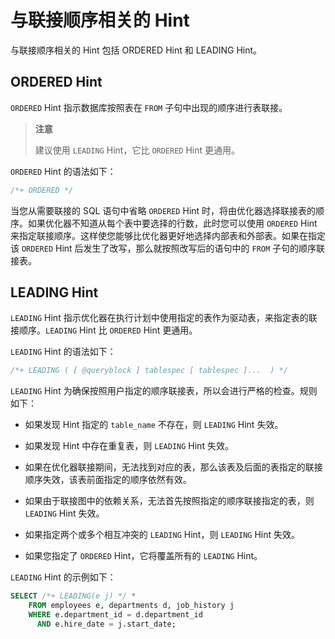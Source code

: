 # 与联接顺序相关的 Hint

与联接顺序相关的 Hint 包括 ORDERED Hint 和 LEADING Hint。

## ORDERED Hint

`ORDERED` Hint 指示数据库按照表在 `FROM` 子句中出现的顺序进行表联接。
>**注意**
>
>建议使用 `LEADING` Hint，它比 `ORDERED` Hint 更通用。

`ORDERED` Hint 的语法如下：

```sql
/*+ ORDERED */
```

当您从需要联接的 SQL 语句中省略 `ORDERED` Hint 时，将由优化器选择联接表的顺序。如果优化器不知道从每个表中要选择的行数，此时您可以使用 `ORDERED` Hint 来指定联接顺序。这样使您能够比优化器更好地选择内部表和外部表。如果在指定该 `ORDERED` Hint 后发生了改写，那么就按照改写后的语句中的 `FROM` 子句的顺序联接表。

## LEADING Hint

`LEADING` Hint 指示优化器在执行计划中使用指定的表作为驱动表，来指定表的联接顺序。`LEADING` Hint 比 `ORDERED` Hint 更通用。

`LEADING` Hint 的语法如下：

```sql
/*+ LEADING ( [ @queryblock ] tablespec [ tablespec ]...  ) */
```

`LEADING` Hint 为确保按照用户指定的顺序联接表，所以会进行严格的检查。规则如下：

* 如果发现 Hint 指定的 `table_name` 不存在，则 `LEADING` Hint 失效。

* 如果发现 Hint 中存在重复表，则 `LEADING` Hint 失效。

* 如果在优化器联接期间，无法找到对应的表，那么该表及后面的表指定的联接顺序失效，该表前面指定的顺序依然有效。

* 如果由于联接图中的依赖关系，无法首先按照指定的顺序联接指定的表，则 `LEADING` Hint 失效。

* 如果指定两个或多个相互冲突的 `LEADING` Hint，则 `LEADING` Hint 失效。

* 如果您指定了 `ORDERED` Hint，它将覆盖所有的 `LEADING` Hint。

`LEADING` Hint 的示例如下：

```sql
SELECT /*+ LEADING(e j) */ *
    FROM employees e, departments d, job_history j
    WHERE e.department_id = d.department_id
      AND e.hire_date = j.start_date;
```

